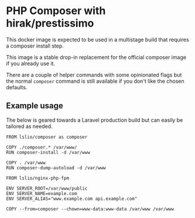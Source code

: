# PHP Composer with hirak/prestissimo

This docker image is expected to be used in a multistage build that requires a composer install step.

This image is a stable drop-in replacement for the official composer image if you already use it.

There are a couple of helper commands with some opinionated flags but the normal `composer` command is still available if you don't like the chosen defaults.

## Example usage

The below is geared towards a Laravel production build but can easily be tailored as needed.

```
FROM lslio/composer as composer

COPY ./composer.* /var/www/
RUN composer-install -d /var/www

COPY . /var/www
RUN composer-dump-autoload -d /var/www

FROM lslio/nginx-php-fpm

ENV SERVER_ROOT=/var/www/public
ENV SERVER_NAME=example.com
ENV SERVER_ALIAS="www.example.com api.example.com"

COPY --from=composer --chown=www-data:www-data /var/www /var/www
```
